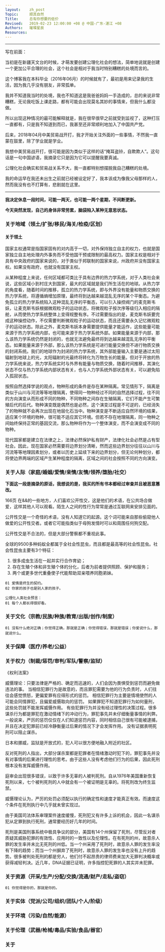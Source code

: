 ```yaml
---
layout:    zh_post
Topic:     顺其自然
Title:     总有你想要的低价
Revised:   2019-02-23 12:00:00 +08 @ 中国-广东-湛江 +08
Authors:   璀璨星辰
Resources:
---
```


--------------------------------------------------------------------------------

写在前面：

当初是在新疆天文台的时候，才萌发要创建公理化社会的想法，简单地说就是创建一个更加公平合理的社会，这个社会是相对于我当时特别糟糕的处境而言的。

这个博客我在本科毕业（2016年06月）的时候就有了，最初是用来记录我的生活，因为我几乎没有朋友，非常孤单。

我并不知道我当时的处境，我也不知道这是我爸爸妈妈一手造成的，总的来说非常糟糕，无论我吃饭上课走路，都有可能会出现莫名其妙的事情来，但我什么都没做。

所以出现这种情况的最可能解释就是，我在很早很早之前就受到监视了，这种打压一直都有，只是我不知道到而已，我甚至还非常顺利地加入了中国共产党。

后来，2018年04月中美贸易战开打，我才开始关注外面的一些事情，不然我一直蒙在鼓里，除了学业就是学业。

我想中美贸易战开打，很可能是因为类似于这样的话“掩耳盗铃，自欺欺人”。这句话是一句中国谚语，我摘录它只是因为它可以提醒我要真诚。

公理化社会确实和贸易战关系不大，我一直都特别想摆脱我自己糟糕的处境。

我的命运早在我还未出生之前就已经被设定好了，我本该成为像我父母那样的人，然而我没有也不打算有，悲剧就在这里。

--------------------------------------------------------------------------------

**我决定休息一段时间，可能一两天，也可能一两个星期，不间断更新。**

**今天突然发现，自己的身体非常劳累，脑袋陷入某种无意思状态。**

### 关于地域（领土/扩张/移民/海关/检疫/区划）

#### 关于领土

国家主权通常是指国家固有的对内高于一切，对外保持独立自主的权力，也就是国家独立自主地处理内外事务而不受他国干预或限制的最高权力。国家主权是相对于具有中央政府的国家来说的，对于类似于邦联制的国家来说，州政府并没有国家主权。如果没有政府，也就没有国家主权。

从某种程度上来说，任何区域都可类比于具有边界的热力学系统，对于人类社会来说，这些区域小到村庄大到国家，最大的区域就是我们所生活在的地球。从热力学的角度看，随着时间的推移，孤立的热力学系统，即与外界没有能量和物质交换的热力学系统，将遵循熵增加原理，最终将到达越来越混乱无序的某个平衡态。为避免孤立的热力学系统陷入这种混乱无序的平衡态，可以引入操控阀门的麦克斯韦妖，让麦克斯韦妖根据微观粒子的运动状态，将微观粒子按次序等级归入相应的隔舱，从而使热力学系统整体上变得规整有序。不过需要指出的是，麦克斯韦妖要完成这种操控动作，不仅需要判断微观粒子的运动状态，而且还需要永久记忆微观粒子的运动状态。除此之外，麦克斯韦妖本身需要提供能量才能运作，这些能量可能来源于热力学系统内部，也可能来源于热力学系统外部。如果能量来源于内部，那么该热力学系统仍然是封闭的，也就无法避免最终将到达越来越混乱无序的平衡态。如果能量来源于外部，那么该热力学系统是可进行能量交换但不进行物质交换的封闭系统。我们的地球作为封闭的热力学系统，其外部能量输入主要是通过太阳辐射到地球上的光，太阳辐射的光最终将转化为万物生长的能量。但对于开放的热力学系统来说，热力学系统实时与外界有能量与物质交换，随着时间推移，其演化状态不仅与热力学系统内部状态有关，也与人力学系统外部状态有关，可以避免陷入孤寂状态。

按照自然选择学说的观点，物种形成的条件是存在某种隔离。常见情形下，隔离是类似于山川与河流等等地理隔离，使得同一物种经过不同的自然选择过程，往不同的方向演变从而形成不同的物种，不同物种之间存在生殖隔离，它们不能产生可繁殖后代的后代。物种演变既是偶然也是必然，这个演变过程是不可逆的，已经消失了的物种就不会再次出现在地层化石当中。物种演变是不断适应自然环境的结果，适应某个环境的物种，很可能不适应其它环境。但若不存在地理隔离，同一物种之间始终保持正常的基因交流，那么物种将作为一个整体演变，而不会演变成不同的物种。

现代国家都是建立在法律之上，法律必然保护私有财产，法律化社会必然是占有型社会。因此，现在国家必然需要将边界划分清晰，然而这些边界划分往往以山川与河流等等地理因素划分，或者以历史上延续下来的边界划分，但无论何种划分，都将使边界两端的区域产生某种程度的隔离，区域之间的社会按照不同的方向演变。





### 关于人际（家庭/婚姻/爱情/亲情/友情/领养/堕胎/社交）

**下面这一段是摘录的原话，我想说的是，我买的所有书本都经过审查并且被恶意篡改。**

166页
在&&的一些地方，人们喜欢公开性交，这是他们的术语，在公共场合做爱，这样其他人可以观看。陌生人之间的性行为常常是通过互联网来安排见面的。

公开性交是一个奇怪的术语，没有人知道它的起源。这个词可能来自那些偷窥他人做爱的公开性交者。或者它可能指类似于母狗发情时可以和周围任何狗交配。

公开性交是不合法的，但是大部分警察都不重视此事。

全球的9500多种蚂蚁全都属于全社会性昆虫，而且都是最高等的社会性昆虫。社会性昆虫主要有3个特征：

1. 很多成虫生活在一起并实行合作育幼；
2. 存在生殖个体和非生殖个体的分化，后者为前者提供照顾、保护和服务；
3. 两个或更多世代重叠使子代能帮助双亲喂养同胞弟妹。

``` NOTICE
01 爱情是终生的契约。
02 你家的孩子也是别人家的孩子。
```

```
公理化人类社会预言：
01 每个人都长得很好看。
```

### 关于文化（宗教/民族/种族/教育/出版/创作/制度）

``` NOTICE
01 没有什么绝对正确；你觉得正确，那就是正确；你觉得错误，那就是错误；你爱说什么，那就说什么。
```

### 关于保障（医疗/养老/公益）

### 关于权力（制裁/惩罚/审判/军队/警察/监狱）

《权利法案》

威慑理论：只要法律是严格的、确定而迅速的，人们会因为畏惧受到惩罚而避免做违法的事。
当相信犯罪行为是故意的，而且罪犯需要为他的行为负责时，人们往往会感觉愤怒，更偏爱罪有应得形式的惩罚。
相信犯罪行为主要是情境使然的人可能会同情罪犯，且偏爱威慑取向的惩罚。
如果罪犯不知道犯罪行为如何量刑，这些处罚就不能发挥威慑作用。
有些犯罪行为并没有经过理性的决策过程。很多谋杀行为都是罪犯在激动情绪下的冲动行为，罪犯事先并未仔细衡量事情的利弊。一般说来，严厉的惩罚仅仅在人们知道惩罚内容，同时相信自己很有可能被逮捕，并且在决定犯罪前已经冷静衡量过后果的情况下才会发挥作用。
没有证据表明死刑可以阻止谋杀。


日本和挪威，监狱是开放式的，犯人可以很方便地融入附近的社区。

反对死刑的人指出，大部分谋杀案都是犯罪者在情绪激动时犯下的，罪犯事先并没有对事情的后果进行理性的思考。由于这些人没有考虑他们行为的后果，因此死刑根本没有发挥威慑作用。

庭审会出现很多错误，以致于许多无辜的人被判死刑。自从1976年美国重新恢复死刑以来，七个被判死刑的人中就会有一个被证明是无辜的。将死刑改为终生监禁。

威慑理论认为，严厉的处罚必须配以执行的确定性和速度才能真正有效。而速度这个条件在死刑执行中几乎就未曾实现过。

由于美国司法体系审理案件速度缓慢，死刑犯又有许多上诉的机会，因此一名谋杀犯从定罪到执行死刑，通常要经历好几年的时间。

死刑是美国刑事系统中极具争议的部分，美国有14个州保留了死刑，尽管反对者质疑其威胁犯罪的有效性、应用时的一致性以及伦理性。在有死刑的州，故意杀人罪的发生率并未比无死刑的州低。当一个州采用了死刑时，故意杀人罪的发生率没有下降的趋势；而当一个州摒弃了死刑时，故意杀人罪的发生率也没有上升的趋势。很多被判处死刑的都是穷人，他们付不起昂贵的律师费来加大无罪判决概率或获得减轻判决。近几年，DNA证据已证明，许多指控犯死罪的人其实并未犯罪。

### 关于资源（开采/生产/分配/交换/流通/财产/走私/盗窃）

``` NOTICE
01 你觉得是你的，那就是你的。
```

### 关于实体（党派/公司/组织/团队/个人/阶级）

### 关于环境（污染/自然/能源）

### 关于伦理（武器/枪械/毒品/实验/食品/器官）

### 关于